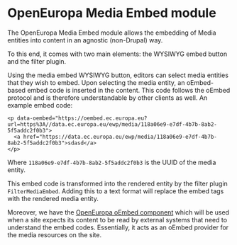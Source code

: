 # OpenEuropa Media Embed module

The OpenEuropa Media Embed module allows the embedding of Media entities into content in an agnostic (non-Drupal) way.

To this end, it comes with two main elements: the WYSIWYG embed button and the filter plugin.

Using the media embed WYSIWYG button, editors can select media entities that they wish to embed. Upon selecting the media entity, an oEmbed-based embed code is
inserted in the content. This code follows the oEmbed protocol and is therefore understandable by other clients as well. An example embed code:

```
<p data-oembed="https://oembed.ec.europa.eu?url=https%3A//data.ec.europa.eu/ewp/media/118a06e9-e7df-4b7b-8ab2-5f5addc2f0b3">
  <a href="https://data.ec.europa.eu/ewp/media/118a06e9-e7df-4b7b-8ab2-5f5addc2f0b3">sdasd</a>
</p>
```

Where `118a06e9-e7df-4b7b-8ab2-5f5addc2f0b3` is the UUID of the media entity.

This embed code is transformed into the rendered entity by the filter plugin `FilterMediaEmbed`. Adding this to a text format will replace the embed tags with the rendered media entity.

Moreover, we have the [OpenEuropa oEmbed component](https://github.com/openeuropa/oe_oembed) which will be used when a site expects its content to be read by external systems that 
need to understand the embed codes. Essentially, it acts as an oEmbed provider for the media resources on the site.
